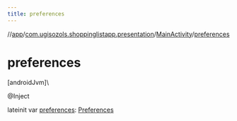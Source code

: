 ```yaml
---
title: preferences
---
```

//[app](../../../index.html)/[com.ugisozols.shoppinglistapp.presentation](../index.html)/[MainActivity](index.html)/[preferences](preferences.html)



# preferences



[androidJvm]\




@Inject



lateinit var [preferences](preferences.html): [Preferences](../../com.ugisozols.shoppinglistapp.domain.preferences/-preferences/index.html)




